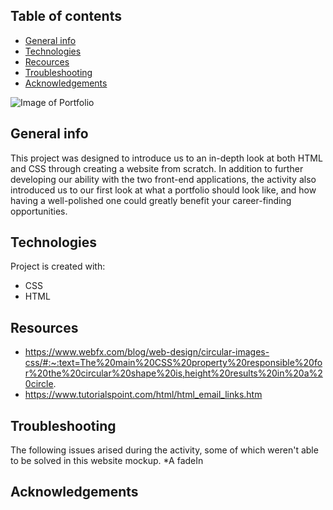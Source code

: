 ## Table of contents
* [General info](#general-info)
* [Technologies](#technologies)
* [Recources](#resources)
* [Troubleshooting](#troubleshooting)
* [Acknowledgements](#acknowledgements)

![Image of Portfolio](https://imgur.com/a/WmolZmD)

## General info
This project was designed to introduce us to an in-depth look at both HTML and CSS through creating a website from scratch. In addition to further developing our ability with the two front-end applications, the activity also introduced us to our first look at what a portfolio should look like, and how having a well-polished one could greatly benefit your career-finding opportunities. 

## Technologies
Project is created with:
* CSS
* HTML
	
## Resources
* https://www.webfx.com/blog/web-design/circular-images-css/#:~:text=The%20main%20CSS%20property%20responsible%20for%20the%20circular%20shape%20is,height%20results%20in%20a%20circle.
* https://www.tutorialspoint.com/html/html_email_links.htm

## Troubleshooting
The following issues arised during the activity, some of which weren't able to be solved in this website mockup.
*A fadeIn 


## Acknowledgements
<br>
